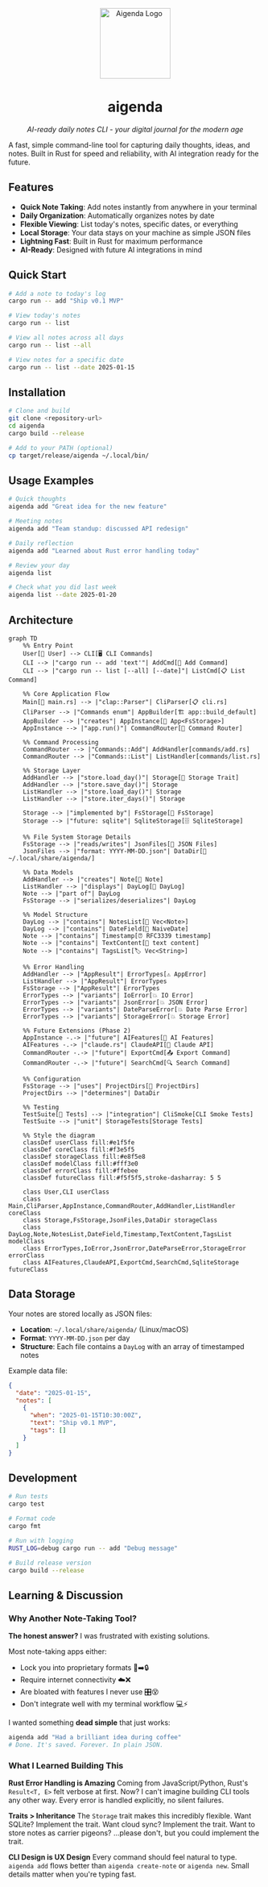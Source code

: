 <div align="center">

  <img src="https://github.com/user-attachments/assets/d4522d4d-9841-473e-84b5-6002e7e0a11c" 
       alt="Aigenda Logo" 
       width="140" />

  <h1>aigenda</h1>

  <p><em>AI-ready daily notes CLI - your digital journal for the modern age</em></p>

</div>


A fast, simple command-line tool for capturing daily thoughts, ideas, and notes. Built in Rust for speed and reliability, with AI integration ready for the future.

## Features

- **Quick Note Taking**: Add notes instantly from anywhere in your terminal
- **Daily Organization**: Automatically organizes notes by date
- **Flexible Viewing**: List today's notes, specific dates, or everything
- **Local Storage**: Your data stays on your machine as simple JSON files
- **Lightning Fast**: Built in Rust for maximum performance
- **AI-Ready**: Designed with future AI integrations in mind

## Quick Start

```bash
# Add a note to today's log
cargo run -- add "Ship v0.1 MVP"

# View today's notes
cargo run -- list

# View all notes across all days
cargo run -- list --all

# View notes for a specific date
cargo run -- list --date 2025-01-15
```

## Installation

```bash
# Clone and build
git clone <repository-url>
cd aigenda
cargo build --release

# Add to your PATH (optional)
cp target/release/aigenda ~/.local/bin/
```

## Usage Examples

```bash
# Quick thoughts
aigenda add "Great idea for the new feature"

# Meeting notes
aigenda add "Team standup: discussed API redesign"

# Daily reflection
aigenda add "Learned about Rust error handling today"

# Review your day
aigenda list

# Check what you did last week
aigenda list --date 2025-01-20
```

## Architecture

```mermaid
graph TD
    %% Entry Point
    User[👤 User] --> CLI[🖥️ CLI Commands]
    CLI --> |"cargo run -- add 'text'"| AddCmd[📝 Add Command]
    CLI --> |"cargo run -- list [--all] [--date]"| ListCmd[📋 List Command]

    %% Core Application Flow
    Main[🚀 main.rs] --> |"clap::Parser"| CliParser[📋 cli.rs]
    CliParser --> |"Commands enum"| AppBuilder[🏗️ app::build_default]
    AppBuilder --> |"creates"| AppInstance[🎯 App<FsStorage>]
    AppInstance --> |"app.run()"| CommandRouter[🔀 Command Router]

    %% Command Processing
    CommandRouter --> |"Commands::Add"| AddHandler[commands/add.rs]
    CommandRouter --> |"Commands::List"| ListHandler[commands/list.rs]

    %% Storage Layer
    AddHandler --> |"store.load_day()"| Storage[💾 Storage Trait]
    AddHandler --> |"store.save_day()"| Storage
    ListHandler --> |"store.load_day()"| Storage
    ListHandler --> |"store.iter_days()"| Storage

    Storage --> |"implemented by"| FsStorage[📁 FsStorage]
    Storage --> |"future: sqlite"| SqliteStorage[🗄️ SqliteStorage]

    %% File System Storage Details
    FsStorage --> |"reads/writes"| JsonFiles[📄 JSON Files]
    JsonFiles --> |"format: YYYY-MM-DD.json"| DataDir[📂 ~/.local/share/aigenda/]

    %% Data Models
    AddHandler --> |"creates"| Note[📝 Note]
    ListHandler --> |"displays"| DayLog[📅 DayLog]
    Note --> |"part of"| DayLog
    FsStorage --> |"serializes/deserializes"| DayLog

    %% Model Structure
    DayLog --> |"contains"| NotesList[📝 Vec<Note>]
    DayLog --> |"contains"| DateField[📅 NaiveDate]
    Note --> |"contains"| Timestamp[⏰ RFC3339 timestamp]
    Note --> |"contains"| TextContent[📄 text content]
    Note --> |"contains"| TagsList[🏷️ Vec<String>]

    %% Error Handling
    AddHandler --> |"AppResult"| ErrorTypes[⚠️ AppError]
    ListHandler --> |"AppResult"| ErrorTypes
    FsStorage --> |"AppResult"| ErrorTypes
    ErrorTypes --> |"variants"| IoError[💥 IO Error]
    ErrorTypes --> |"variants"| JsonError[💥 JSON Error]
    ErrorTypes --> |"variants"| DateParseError[💥 Date Parse Error]
    ErrorTypes --> |"variants"| StorageError[💥 Storage Error]

    %% Future Extensions (Phase 2)
    AppInstance -.-> |"future"| AIFeatures[🤖 AI Features]
    AIFeatures -.-> |"claude.rs"| ClaudeAPI[🧠 Claude API]
    CommandRouter -.-> |"future"| ExportCmd[📤 Export Command]
    CommandRouter -.-> |"future"| SearchCmd[🔍 Search Command]

    %% Configuration
    FsStorage --> |"uses"| ProjectDirs[📁 ProjectDirs]
    ProjectDirs --> |"determines"| DataDir

    %% Testing
    TestSuite[🧪 Tests] --> |"integration"| CliSmoke[CLI Smoke Tests]
    TestSuite --> |"unit"| StorageTests[Storage Tests]

    %% Style the diagram
    classDef userClass fill:#e1f5fe
    classDef coreClass fill:#f3e5f5
    classDef storageClass fill:#e8f5e8
    classDef modelClass fill:#fff3e0
    classDef errorClass fill:#ffebee
    classDef futureClass fill:#f5f5f5,stroke-dasharray: 5 5

    class User,CLI userClass
    class Main,CliParser,AppInstance,CommandRouter,AddHandler,ListHandler coreClass
    class Storage,FsStorage,JsonFiles,DataDir storageClass
    class DayLog,Note,NotesList,DateField,Timestamp,TextContent,TagsList modelClass
    class ErrorTypes,IoError,JsonError,DateParseError,StorageError errorClass
    class AIFeatures,ClaudeAPI,ExportCmd,SearchCmd,SqliteStorage futureClass
```

## Data Storage

Your notes are stored locally as JSON files:

- **Location**: `~/.local/share/aigenda/` (Linux/macOS)
- **Format**: `YYYY-MM-DD.json` per day
- **Structure**: Each file contains a `DayLog` with an array of timestamped notes

Example data file:
```json
{
  "date": "2025-01-15",
  "notes": [
    {
      "when": "2025-01-15T10:30:00Z",
      "text": "Ship v0.1 MVP",
      "tags": []
    }
  ]
}
```

## Development

```bash
# Run tests
cargo test

# Format code
cargo fmt

# Run with logging
RUST_LOG=debug cargo run -- add "Debug message"

# Build release version
cargo build --release
```

## Learning & Discussion

### Why Another Note-Taking Tool?

**The honest answer?** I was frustrated with existing solutions.

Most note-taking apps either:
- Lock you into proprietary formats 📱➡️🔒
- Require internet connectivity ☁️❌
- Are bloated with features I never use 🎛️😵
- Don't integrate well with my terminal workflow 💻⚡

I wanted something **dead simple** that just works:
```bash
aigenda add "Had a brilliant idea during coffee"
# Done. It's saved. Forever. In plain JSON.
```

### What I Learned Building This

**Rust Error Handling is Amazing**
Coming from JavaScript/Python, Rust's `Result<T, E>` felt verbose at first. Now? I can't imagine building CLI tools any other way. Every error is handled explicitly, no silent failures.

**Traits > Inheritance**
The `Storage` trait makes this incredibly flexible. Want SQLite? Implement the trait. Want cloud sync? Implement the trait. Want to store notes as carrier pigeons? ...please don't, but you could implement the trait.

**CLI Design is UX Design**
Every command should feel natural to type. `aigenda add` flows better than `aigenda create-note` or `aigenda new`. Small details matter when you're typing fast.
